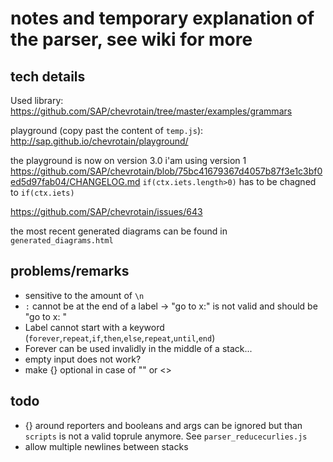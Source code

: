 # notes and temporary explanation of the parser, see wiki for more

## tech details
Used library:
https://github.com/SAP/chevrotain/tree/master/examples/grammars

playground (copy past the content of `temp.js`):
http://sap.github.io/chevrotain/playground/

the playground is now on version 3.0 i'am using version 1
https://github.com/SAP/chevrotain/blob/75bc41679367d4057b87f3e1c3bf0ed5d97fab04/CHANGELOG.md
`if(ctx.iets.length>0)` has to be chagned to `if(ctx.iets)` 

https://github.com/SAP/chevrotain/issues/643

the most recent generated diagrams can be found in  `generated_diagrams.html`

## problems/remarks

- sensitive to the amount of `\n`
- `:` cannot be at the end of a label -> "go to x:" is not valid and should be "go to x: "
- Label cannot start with a keyword (`forever`,`repeat`,`if`,`then`,`else`,`repeat`,`until`,`end`)
- Forever can be used invalidly in the middle of a stack...
- empty input does not work?
- make {} optional in case of "" or <>

## todo

- {} around reporters and booleans and args can be ignored but than `scripts` is not a valid toprule anymore. See `parser_reducecurlies.js`
- allow multiple newlines between stacks









